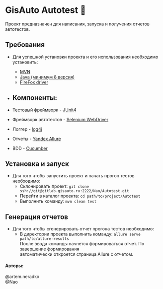 # GisAuto Autotest :blue_car:
Проект предназначен для написания, запуска и получения отчетов автотестов.

## Требования
* Для успешной установки проекта и его использования необходимо установить:
    * [MVN](https://maven.apache.org/install.html)
    * [Java (минимум 8 версия)](https://java.com/ru/download/)
    * [FireFox driver](https://github.com/mozilla/geckodriver/releases)
    
* ## Компоненты:
* Тестовый фреймворк - [JUnit4](https://github.com/junit-team/junit4)
* Фреймворк автотестов - [Selenium WebDriver](https://github.com/SeleniumHQ/selenium)
* Логгер - [log4j](https://github.com/apache/logging-log4j2)
* Отчеты - [Yandex Allure](https://github.com/allure-framework/allure2)
* BDD - [Cucumber](https://cucumber.io/)

## Установка и запуск
* Для того чтобы запустить проект и начать прогон тестов необходимо:
    * Склонировать проект:
     `git clone ssh://git@gitlab.gisauto.ru:2222/Nao/Autotest.git`
    * Перейти в каталог проекта: `cd path/to/project/Autotest`
    * Выполнить команду: `mvn clean test`

## Генерация отчетов
* Для того чтобы сгенерировать отчет прогона тестов необходимо:
    * В директории проекта выполнить команду: `allure serve path/to/allure-results` <br>
После ввода команды начнется формироваться отчет. По завершение формирования <br>
автоматически откроется страница Allure с отчетом.

#### Авторы:
@artem.neradko <br>
@Nao

